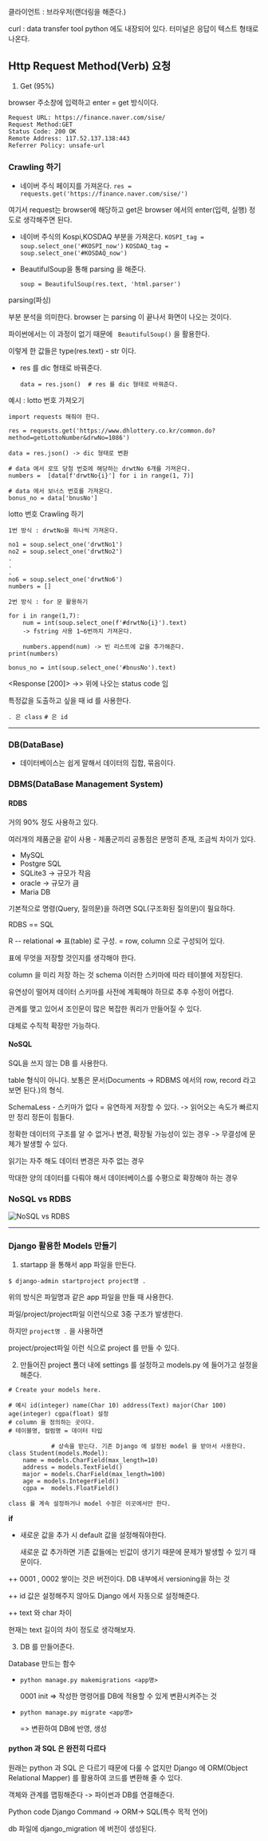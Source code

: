 클라이언트 : 브라우저(랜더링을 해준다.)

curl : data transfer tool
python 에도 내장되어 있다.
터미널은 응답이 텍스트 형태로 나온다.


## Http Request Method(Verb) 요청 

1. Get (95%)

browser 주소창에 입력하고 enter = get 방식이다.

```
Request URL: https://finance.naver.com/sise/
Request Method:GET
Status Code: 200 OK 
Remote Address: 117.52.137.138:443
Referrer Policy: unsafe-url
```

### Crawling 하기

- 네이버 주식 페이지를 가져온다.
    `res = requests.get('https://finance.naver.com/sise/')`

여기서 request는 browser에 해당하고 get은 browser 에서의 enter(입력, 실행) 정도로 생각해주면 된다.    


- 네이버 주식의 Kospi,KOSDAQ 부분을 가져온다.
    `KOSPI_tag = soup.select_one('#KOSPI_now')`
    `KOSDAQ_tag = soup.select_one('#KOSDAQ_now')`


- BeautifulSoup을 통해 parsing 을 해준다.

    `soup = BeautifulSoup(res.text, 'html.parser')`

parsing(파싱)

부분 분석을 의미한다. browser 는 parsing 이 끝나서 화면이 나오는 것이다.

파이썬에서는 이 과정이 없기 때문에  ` BeautifulSoup()` 을 활용한다.
 
이렇게 한 값들은 type(res.text) - str 이다.

- res 를 dic 형태로 바꿔준다.
    
    `data = res.json()  # res 를 dic 형태로 바꿔준다.`

예시 : lotto 번호 가져오기

```
import requests 해줘야 한다.

res = requests.get('https://www.dhlottery.co.kr/common.do?method=getLottoNumber&drwNo=1086')

data = res.json() -> dic 형태로 변환

# data 에서 로또 당첨 번호에 해당하는 drwtNo 6개를 가져온다.
numbers =  [data[f'drwtNo{i}'] for i in range(1, 7)]

# data 에서 보너스 번호를 가져온다.
bonus_no = data['bnusNo']
```

lotto 번호 Crawling 하기

```
1번 방식 : drwtNo을 하나씩 가져온다.

no1 = soup.select_one('drwtNo1') 
no2 = soup.select_one('drwtNo2') 
.
.
.
no6 = soup.select_one('drwtNo6') 
numbers = []

2번 방식 : for 문 활용하기

for i in range(1,7):
    num = int(soup.select_one(f'#drwtNo{i}').text) 
    -> fstring 사용 1~6번까지 가져온다.

    numbers.append(num) -> 빈 리스트에 값을 추가해준다.
print(numbers)

bonus_no = int(soup.select_one('#bnusNo').text)
```

<Response [200]> ->> 위에 나오는 status code 임

특정값을 도출하고 싶을 때 id 를 사용한다.

`. 은 class`
`# 은 id`

-----------------------------------------------------------------------

### DB(DataBase)

- 데이터베이스는 쉽게 말해서 데이터의 집합, 묶음이다.


### DBMS(DataBase Management System)

#### RDBS

거의 90% 정도 사용하고 있다.

여러개의 제품군을 같이 사용 - 제품군끼리 공통점은 분명히 존재, 조금씩 차이가 있다.

  - MySQL
  - Postgre SQL
  - SQLite3 -> 규모가 작음
  - oracle -> 규모가 큼
  - Maria DB

기본적으로 명령(Query, 질의문)을 하려면 SQL(구조화된 질의문)이 필요하다.

RDBS == SQL

R -- relational => 표(table) 로 구성. = row, column 으로 구성되어 있다.

표에 무엇을 저장할 것인지를 생각해야 한다.

column 을 미리 저장 하는 것 schema 이러한 스키마에 따라 테이블에 저장된다.

유연성이 떨어져 데이터 스키마를 사전에 계획해야 하므로 추후 수정이 어렵다.

관계를 맺고 있어서 조인문이 많은 복잡한 쿼리가 만들어질 수 있다.

대체로 수직적 확장만 가능하다.

#### NoSQL

SQL을 쓰지 않는 DB 를 사용한다.

table 형식이 아니다. 보통은 문서(Documents -> RDBMS 에서의 row, record 라고 보면 된다.)의 형식.

SchemaLess - 스키마가 없다 = 유연하게 저장할 수 있다. -> 읽어오는 속도가 빠르지만 정리 정돈이 힘들다.


정확한 데이터의 구조를 알 수 없거나 변경, 확장될 가능성이 있는 경우
-> 무결성에 문제가 발생할 수 있다.

읽기는 자주 해도 데이터 변경은 자주 없는 경우

막대한 양의 데이터를 다뤄야 해서 데이터베이스를 수평으로 확장해야 하는 경우


### NoSQL vs RDBS

![NoSQL vs RDBS](differences-between-sql-databases-and-nosql-databases.webp)


-----------------------------------------------------------------------

### Django 활용한 Models 만들기

1. startapp 을 통해서 app 파일을 만든다.

`$ django-admin startproject project명 .`

위의 방식은 파일명과 같은 app 파일을 만들 때 사용한다.

파일/project/project파일 이런식으로 3중 구조가 발생한다.

하지만 `project명 .` 을 사용하면

project/project파일 이런 식으로 project 를 만들 수 있다.

2. 만들어진 project 폴더 내에 settings 를 설정하고 models.py 에 들어가고 설정을 해준다.

```
# Create your models here.

# 예시 id(integer) name(Char 10) address(Text) major(Char 100) age(integer) cgpa(float) 설정
# column 을 정의하는 곳이다.
# 테이블명, 컬럼명 = 데이터 타입   
            
            # 상속을 받는다. 기존 Django 에 설정된 model 을 받아서 사용한다.          
class Student(models.Model):
    name = models.CharField(max_length=10)
    address = models.TextField()
    major = models.CharField(max_length=100)
    age = models.IntegerField()
    cgpa =  models.FloatField()

class 를 계속 설정하거나 model 수정은 이곳에서만 한다.
```

**if**

- 새로운 값을 추가 시 default 값을 설정해줘야한다.

    새로운 값 추가하면 기존 값들에는 빈값이 생기기 때문에 문제가 발생할 수 있기 때문이다.

++ 0001 , 0002 쌓이는 것은 버전이다. DB 내부에서 versioning을 하는 것 

++ id 값은 설정해주지 않아도 Django 에서 자동으로 설정해준다.

++ text 와 char 차이

현재는 text 길이의 차이 정도로 생각해보자.

3. DB 를 만들어준다.

Database 만드는 함수

   - `python manage.py makemigrations <app명> `

        0001 init => 작성한 명령어를 DB에 적용할 수 있게 변환시켜주는 것

   - `python manage.py migrate <app명>`

        => 변환하여 DB에 반영, 생성

#### python 과 SQL 은 완전히 다르다 

원래는 python 과 SQL 은 다르기 때문에 다룰 수 없지만 Django 에 ORM(Object Relational Mapper) 를 활용하여 코드를 변환해 줄 수 있다.

객체와 관계를 맵핑해준다 -> 파이썬과 DB를 연결해준다.

Python code Django Command -> ORM-> SQL(특수 목적 언어)


db 파일에 django_migration 에 버전이 생성된다.
